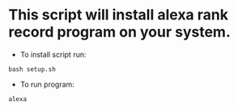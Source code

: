 # This script will install alexa rank record program on your system.

* To install script run:

`bash setup.sh`

* To run program:

`alexa`
